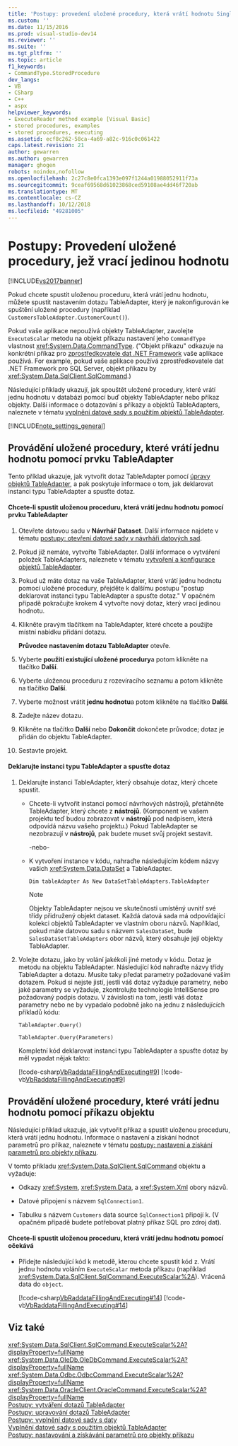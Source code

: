```yaml
---
title: 'Postupy: provedení uložené procedury, která vrátí hodnotu Single | Dokumentace Microsoftu'
ms.custom: ''
ms.date: 11/15/2016
ms.prod: visual-studio-dev14
ms.reviewer: ''
ms.suite: ''
ms.tgt_pltfrm: ''
ms.topic: article
f1_keywords:
- CommandType.StoredProcedure
dev_langs:
- VB
- CSharp
- C++
- aspx
helpviewer_keywords:
- ExecuteReader method example [Visual Basic]
- stored procedures, examples
- stored procedures, executing
ms.assetid: ecf8c262-58ca-4a69-a82c-916c0c061422
caps.latest.revision: 21
author: gewarren
ms.author: gewarren
manager: ghogen
robots: noindex,nofollow
ms.openlocfilehash: 2c27c8e0fca1393e097f1244a01988052911f73a
ms.sourcegitcommit: 9ceaf69568d61023868ced59108ae4dd46f720ab
ms.translationtype: MT
ms.contentlocale: cs-CZ
ms.lasthandoff: 10/12/2018
ms.locfileid: "49281005"
---
```

# <a name="how-to-execute-a-stored-procedure-that-returns-a-single-value"></a>Postupy: Provedení uložené procedury, jež vrací jedinou hodnotu
[!INCLUDE[vs2017banner](../includes/vs2017banner.md)]

Pokud chcete spustit uloženou proceduru, která vrátí jednu hodnotu, můžete spustit nastavením dotazu TableAdapter, který je nakonfigurován ke spuštění uložené procedury (například `CustomersTableAdapter.CustomerCount()`).  
  
 Pokud vaše aplikace nepoužívá objekty TableAdapter, zavolejte `ExecuteScalar` metodu na objekt příkazu nastavení jeho `CommandType` vlastnost <xref:System.Data.CommandType>. ("Objekt příkazu" odkazuje na konkrétní příkaz pro [zprostředkovatele dat .NET Framework](http://msdn.microsoft.com/library/03a9fc62-2d24-491a-9fe6-d6bdb6dcb131) vaše aplikace používá. For example, pokud vaše aplikace používá zprostředkovatele dat .NET Framework pro SQL Server, objekt příkazu by <xref:System.Data.SqlClient.SqlCommand>.)  
  
 Následující příklady ukazují, jak spouštět uložené procedury, které vrátí jednu hodnotu v databázi pomocí buď objekty TableAdapter nebo příkaz objekty. Další informace o dotazování s příkazy a objektů TableAdapters, naleznete v tématu [vyplnění datové sady s použitím objektů TableAdapter](../data-tools/fill-datasets-by-using-tableadapters.md).  
  
 [!INCLUDE[note_settings_general](../includes/note-settings-general-md.md)]  
  
## <a name="executing-stored-procedures-that-return-single-values-using-a-tableadapter"></a>Provádění uložené procedury, které vrátí jednu hodnotu pomocí prvku TableAdapter  
 Tento příklad ukazuje, jak vytvořit dotaz TableAdapter pomocí [úpravy objektů TableAdapter](../data-tools/editing-tableadapters.md), a pak poskytuje informace o tom, jak deklarovat instanci typu TableAdapter a spusťte dotaz.  
  
#### <a name="to-execute-a-stored-procedure-that-returns-a-single-value-using-a-tableadapter"></a>Chcete-li spustit uloženou proceduru, která vrátí jednu hodnotu pomocí prvku TableAdapter  
  
1.  Otevřete datovou sadu v **Návrhář Dataset**. Další informace najdete v tématu [postupy: otevření datové sady v návrháři datových sad](http://msdn.microsoft.com/library/36fc266f-365b-42cb-aebb-c993dc2c47c3).  
  
2.  Pokud již nemáte, vytvořte TableAdapter. Další informace o vytváření položek TableAdapters, naleznete v tématu [vytvoření a konfigurace objektů TableAdapter](../data-tools/create-and-configure-tableadapters.md).  
  
3.  Pokud už máte dotaz na vaše TableAdapter, které vrátí jednu hodnotu pomocí uložené procedury, přejděte k dalšímu postupu "postup deklarovat instanci typu TableAdapter a spusťte dotaz." V opačném případě pokračujte krokem 4 vytvořte nový dotaz, který vrací jedinou hodnotu.  
  
4.  Klikněte pravým tlačítkem na TableAdapter, které chcete a použijte místní nabídku přidání dotazu.  
  
     **Průvodce nastavením dotazu TableAdapter** otevře.  
  
5.  Vyberte **použití existující uložené procedury**a potom klikněte na tlačítko **Další**.  
  
6.  Vyberte uloženou proceduru z rozevíracího seznamu a potom klikněte na tlačítko **Další**.  
  
7.  Vyberte možnost vrátit **jednu hodnotu**a potom klikněte na tlačítko **Další**.  
  
8.  Zadejte název dotazu.  
  
9. Klikněte na tlačítko **Další** nebo **Dokončit** dokončete průvodce; dotaz je přidán do objektu TableAdapter.  
  
10. Sestavte projekt.  
  
#### <a name="to-declare-an-instance-of-the-tableadapter-and-execute-the-query"></a>Deklarujte instanci typu TableAdapter a spusťte dotaz  
  
1.  Deklarujte instanci TableAdapter, který obsahuje dotaz, který chcete spustit.  
  
    -   Chcete-li vytvořit instanci pomocí návrhových nástrojů, přetáhněte TableAdapter, který chcete z **nástrojů**. (Komponent ve vašem projektu teď budou zobrazovat v **nástrojů** pod nadpisem, která odpovídá názvu vašeho projektu.) Pokud TableAdapter se nezobrazují v **nástrojů**, pak budete muset svůj projekt sestavit.  
  
         -nebo-  
  
    -   K vytvoření instance v kódu, nahraďte následujícím kódem názvy vašich <xref:System.Data.DataSet> a TableAdapter.  
  
         `Dim tableAdapter As New DataSetTableAdapters.TableAdapter`  
  
        > [!NOTE]
        >  Objekty TableAdapter nejsou ve skutečnosti umístěný uvnitř své třídy přidružený objekt dataset. Každá datová sada má odpovídající kolekci objektů TableAdapter ve vlastním oboru názvů. Například, pokud máte datovou sadu s názvem `SalesDataSet`, bude `SalesDataSetTableAdapters` obor názvů, který obsahuje její objekty TableAdapter.  
  
2.  Volejte dotazu, jako by volání jakékoli jiné metody v kódu. Dotaz je metodu na objektu TableAdapter. Následující kód nahraďte názvy třídy TableAdapter a dotazu. Musíte taky předat parametry požadované vaším dotazem. Pokud si nejste jistí, jestli váš dotaz vyžaduje parametry, nebo jaké parametry se vyžaduje, zkontrolujte technologie IntelliSense pro požadovaný podpis dotazu. V závislosti na tom, jestli váš dotaz parametry nebo ne by vypadalo podobně jako na jednu z následujících příkladů kódu:  
  
     `TableAdapter.Query()`  
  
     `TableAdapter.Query(Parameters)`  
  
     Kompletní kód deklarovat instanci typu TableAdapter a spusťte dotaz by měl vypadat nějak takto:  
  
     [!code-csharp[VbRaddataFillingAndExecuting#9](../snippets/csharp/VS_Snippets_VBCSharp/VbRaddataFillingAndExecuting/CS/Form2.cs#9)]
     [!code-vb[VbRaddataFillingAndExecuting#9](../snippets/visualbasic/VS_Snippets_VBCSharp/VbRaddataFillingAndExecuting/VB/Form2.vb#9)]  
  
## <a name="executing-stored-procedures-that-return-single-values-using-a-command-object"></a>Provádění uložené procedury, které vrátí jednu hodnotu pomocí příkazu objektu  
 Následující příklad ukazuje, jak vytvořit příkaz a spustit uloženou proceduru, která vrátí jednu hodnotu. Informace o nastavení a získání hodnot parametrů pro příkaz, naleznete v tématu [postupy: nastavení a získání parametrů pro objekty příkazu](http://msdn.microsoft.com/library/10110ecc-d2ed-4796-bb8f-74f2ecd40787).  
  
 V tomto příkladu <xref:System.Data.SqlClient.SqlCommand> objektu a vyžaduje:  
  
-   Odkazy <xref:System>, <xref:System.Data>, a <xref:System.Xml> obory názvů.  
  
-   Datové připojení s názvem `SqlConnection1`.  
  
-   Tabulku s názvem `Customers` data source `SqlConnection1` připojí k. (V opačném případě budete potřebovat platný příkaz SQL pro zdroj dat).  
  
#### <a name="to-execute-a-stored-procedure-that-returns-a-single-value-using-a-datacommand"></a>Chcete-li spustit uloženou proceduru, která vrátí jednu hodnotu pomocí očekává  
  
-   Přidejte následující kód k metodě, kterou chcete spustit kód z. Vrátí jednu hodnotu voláním `ExecuteScalar` metoda příkazu (například <xref:System.Data.SqlClient.SqlCommand.ExecuteScalar%2A>). Vrácená data do `object`.  
  
     [!code-csharp[VbRaddataFillingAndExecuting#14](../snippets/csharp/VS_Snippets_VBCSharp/VbRaddataFillingAndExecuting/CS/Form2.cs#14)]
     [!code-vb[VbRaddataFillingAndExecuting#14](../snippets/visualbasic/VS_Snippets_VBCSharp/VbRaddataFillingAndExecuting/VB/Form2.vb#14)]  
  
## <a name="see-also"></a>Viz také  
 <xref:System.Data.SqlClient.SqlCommand.ExecuteScalar%2A?displayProperty=fullName>   
 <xref:System.Data.OleDb.OleDbCommand.ExecuteScalar%2A?displayProperty=fullName>   
 <xref:System.Data.Odbc.OdbcCommand.ExecuteScalar%2A?displayProperty=fullName>   
 <xref:System.Data.OracleClient.OracleCommand.ExecuteScalar%2A?displayProperty=fullName>   
 [Postupy: vytváření dotazů TableAdapter](../data-tools/how-to-create-tableadapter-queries.md)   
 [Postupy: upravování dotazů TableAdapter](../data-tools/how-to-edit-tableadapter-queries.md)   
 [Postupy: vyplnění datové sady s daty](../data-tools/how-to-fill-a-dataset-with-data.md)   
 [Vyplnění datové sady s použitím objektů TableAdapter](../data-tools/fill-datasets-by-using-tableadapters.md)   
 [Postupy: nastavování a získávání parametrů pro objekty příkazu](http://msdn.microsoft.com/library/10110ecc-d2ed-4796-bb8f-74f2ecd40787)